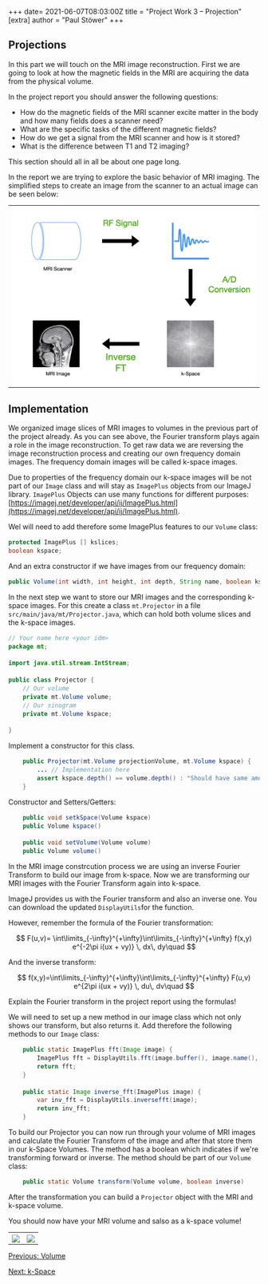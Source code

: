 +++
date= 2021-06-07T08:03:00Z
title = "Project Work 3 – Projection"
[extra]
author = "Paul Stöwer"
+++


## Projections

In this part we will touch on the MRI image reconstruction. First we are going to look at how the magnetic fields in the MRI are acquiring the data from the physical volume.

In the project report you should answer the following questions:

* How do the magnetic fields of the MRI scanner excite matter in the body and how many fields does a scanner need?
* What are the specific tasks of the different magnetic fields?
* How do we get a signal from the MRI scanner and how is it stored?
* What is the difference between T1 and T2 imaging?

This section should all in all be about one page long.


In the report we are trying to explore the basic behavior of MRI imaging. The simplified steps to create an image from the scanner to an actual image can be seen below:

<table>
<tr>
<td><img align="center" src="/MRI_process.png" ></td>
</tr>
</table>


## Implementation

We organized image slices of MRI images to volumes in the previous part of the project already. As you can see above, the Fourier transform plays again a role in the image reconstruction. To get raw data we are reversing the image reconstruction process and creating our own frequency domain images. The frequency domain images will be called k-space images.

Due to properties of the frequency domain our k-space images will be not part of our `Image` class and will stay as `ImagePlus` objects from our ImageJ library. `ImagePlus` Objects can use many functions for different purposes: [https://imagej.net/developer/api/ij/ImagePlus.html](https://imagej.net/developer/api/ij/ImagePlus.html).

Wel will need to add therefore some ImagePlus features to our `Volume` class:

```java
protected ImagePlus [] kslices;
boolean kspace;

```

And an extra constructor if we have images from our frequency domain:

```java
public Volume(int width, int height, int depth, String name, boolean kspace)
```

In the next step we want to store our MRI images and the corresponding k-space images.
For this create a class `mt.Projector` in a file `src/main/java/mt/Projector.java`, which can hold both volume slices
and the k-space images.

```java
// Your name here <your idm>
package mt;

import java.util.stream.IntStream;

public class Projector {
    // Our volume
    private mt.Volume volume;
    // Our sinogram
    private mt.Volume kspace;

}
```

Implement a constructor for this class.


```java
    public Projector(mt.Volume projectionVolume, mt.Volume kspace) {
        ... // Implementation here
        assert kspace.depth() == volume.depth() : "Should have same amount of slices";
    }
```

Constructor and Setters/Getters:
```java
    public void setkSpace(Volume kspace)
    public Volume kspace()

    public void setVolume(Volume volume)
    public Volume volume()

```
In the MRI image constrcution process we are using an inverse Fourier Transform to build our image from k-space. Now we are transforming our MRI images with the Fourier Transform again into k-space. 

ImageJ provides us with the Fourier transform and also an inverse one. You can download the updated `DisplayUtils`for the function.

However, remember the formula of the Fourier transformation:

$$ F(u,v)= \int\limits_{-\infty}^{+\infty}\int\limits_{-\infty}^{+\infty} f(x,y) e^{-2\pi i(ux + vy)} \, dx\, dy\quad $$

And the inverse transform:

$$  f(x,y)=\int\limits_{-\infty}^{+\infty}\int\limits_{-\infty}^{+\infty} F(u,v) e^{2\pi i(ux + vy)} \, du\, dv\quad $$

Explain the Fourier transform in the project report using the formulas!

We will need to set up a new method in our image class which not only shows our transform, but also returns it. Add therefore the following methods to our `Image` class:

```java
    public static ImagePlus fft(Image image) {
        ImagePlus fft = DisplayUtils.fft(image.buffer(), image.name(), image.width(), image.origin(), /*spacing()*/ 1.0f);
        return fft;
    }

    public static Image inverse_fft(ImagePlus image) {
        var inv_fft = DisplayUtils.inversefft(image);
        return inv_fft;
    }
```

To build our Projector you can now run through your volume of MRI images and calculate the Fourier Transform of the image and after that store them in our k-Space Volumes. The method has a boolean which indicates if we're transforming forward or inverse. The method should be part of our `Volume` class:

```java
    public static Volume transform(Volume volume, boolean inverse)

```
After the transformation you can build a `Projector` object with the MRI and k-space volume.

You should now have your MRI volume and salso as a k-space volume!


<table>
<tr>
<td><image align="center" src="https://media.giphy.com/media/Ov5R3vGIvyXA8ia4BB/giphy.gif" ></td>
 <td><image align="center" src="https://media.giphy.com/media/f4FVUzT92S4gyYkUhJ/giphy.gif" ></td>
</tr>
</table>



[Previous: Volume](../volume) 

[Next: k-Space](../projectiondomain)



